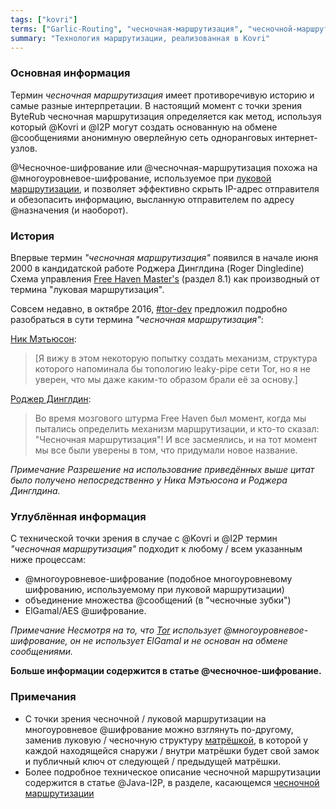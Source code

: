 ```yaml
---
tags: ["kovri"]
terms: ["Garlic-Routing", "чесночная-маршрутизация", "чесночной-маршрутизации"]
summary: "Технология маршрутизации, реализованная в Kovri"
---
```


### Основная информация

Термин *чесночная маршрутизация* имеет противоречивую историю и самые разные интерпретации. В настоящий момент с точки зрения ByteRub чесночная маршрутизация определяется как метод, используя который @Kovri и @I2P могут создать основанную на обмене @сообщениями анонимную оверлейную сеть одноранговых интернет-узлов.

@Чесночное-шифрование или @чесночная-маршрутизация похожа на @многоуровневое-шифрование, используемое при [луковой маршрутизации](https://en.wikipedia.org/wiki/Onion_routing), и позволяет эффективно скрыть IP-адрес отправителя и обезопасить информацию, высланную отправителем по адресу @назначения (и наоборот).

### История

Впервые термин *"чесночная маршрутизация"* появился в начале июня 2000 в кандидатской работе Роджера Динглдина (Roger Dingledine) Схема управления [Free Haven Master's](http://www.freehaven.net/papers.html) (раздел 8.1) как производный от термина "луковая маршрутизация".

Совсем недавно, в октябре 2016, [#tor-dev](https://oftc.net/WebChat/) предложил подробно разобраться в сути термина *"чесночная маршрутизация"*:

[Ник Мэтьюсон](https://en.wikipedia.org/wiki/The_Tor_Project,_Inc):
>[Я вижу в этом некоторую попытку создать механизм, структура которого напоминала бы топологию leaky-pipe сети Tor, но я не уверен, что мы даже каким-то образом брали её за основу.]

[Роджер Динглдин](https://en.wikipedia.org/wiki/Roger_Dingledine):
>Во время мозгового штурма Free Haven был момент, когда мы пытались определить механизм маршрутизации, и кто-то сказал: "Чесночная маршрутизация"! И все засмеялись, и на тот момент мы все были уверены в том, что придумали новое название.

*Примечание	 Разрешение на использование приведённых выше цитат было получено непосредственно у Ника Мэтьюсона и Роджера Динглдина.*

### Углублённая информация

С технической точки зрения в случае с @Kovri и @I2P термин *"чесночная маршрутизация"* подходит к любому / всем указанным ниже процессам:

- @многоуровневое-шифрование (подобное многоуровневому шифрованию, используемому при луковой маршрутизации)
- объединение множества @сообщений (в "чесночные зубки")
- ElGamal/AES @шифрование.

*Примечание	Несмотря на то, что [Tor](https://torproject.org/) использует @многоуровневое-шифрование, он не использует ElGamal и не основан на обмене сообщениями.*

**Больше информации содержится в статье @чесночное-шифрование.**

### Примечания

- С точки зрения чесночной / луковой маршрутизации на многоуровневое @шифрование можно взглянуть по-другому, заменив луковую / чесночную структуру [матрёшкой](https://en.wikipedia.org/wiki/Matryoshka_doll), в которой у каждой находящейся снаружи / внутри матрёшки будет свой замок и публичный ключ от следующей / предыдущей матрёшки.
- Более подробное техническое описание чесночной маршрутизации содержится в статье @Java-I2P, в разделе, касающемся [чесночной маршрутизации](https://geti2p.net/en/docs/how/garlic-routing)
